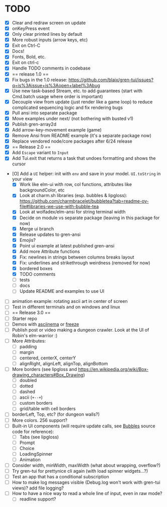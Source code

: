 # TODO
 
* [X] Clear and redraw screen on update
* [X] onKeyPress event
* [X] Only clear printed lines by default
* [X] More robust inputs (arrow keys, etc)
* [X] Exit on Ctrl-C
* [X] Docs!
* [X] Fonts, Bold, etc.
* [X] Exit on ctrl-c
* [X] Handle TODO comments in codebase
* [X] == release 1.0 ==
* [X] Fix bugs in the 1.0 release: https://github.com/blaix/gren-tui/issues?q=is%3Aissue+is%3Aopen+label%3Abug
* [X] Use new task-based Stream, etc. to add guarantees (start with Cmd.batch usage where order is important)
* [X] Decouple view from update (just render like a game loop) to reduce complicated sequencing logic and fix rendering bugs
* [X] Pull ansi into separate package
* [X] Move examples under next/ (not bothering with busted v1)
* [X] Publish gren-array2d
* [X] Add arrow-key-movement example (game)
* [X] Remove Ansi from README example (it's a separate package now)
* [X] Replace vendored node/core packages after 6/24 release
* [X] == Release 2.0 ==
* [X] Add `Escape` variant to `Input`
* [X] Add Tui.exit that returns a task that undoes formatting and shows the cursor
* [O] Add a `UI` helper: init with `env` and save in your model. `UI.toString` in your view
    * [X] Work like elm-ui with row, col functions, attributes like backgroundColor, etc
    * [X] Look at charm.sh libraries (esp. bubbles & lipgloss): https://github.com/charmbracelet/bubbletea?tab=readme-ov-file#libraries-we-use-with-bubble-tea
    * [X] Look at wolfadex/elm-ansi for string terminal width
    * [X] Decide on module vs separate package (leaving in this package for now)
    * [X] Merge ui branch
    * [X] Release updates to gren-ansi
    * [X] Emojis?
    * [X] Point ui example at latest published gren-ansi
    * [X] Add more Attribute functions 
    * [X] Fix: newlines in strings between columns breaks layout
    * [X] Fix: underlines and strikethrough weirdness (removed for now)
    * [X] bordered boxes
    * [X] TODO comments
    * [ ] tests
    * [ ] docs
    * [ ] Update README and examples to use UI
* [ ] animation example: rotating ascii art in center of screen
* [ ] Test in different terminals and on windows and linux
* [ ] == Release 3.0 ==
* [ ] Starter repo
* [ ] Demos with [asciinema][2] or [freeze][3]
* [ ] Publish post or video making a dungeon crawler. Look at the UI of Robin's elm-warrior :)
* [ ] More Attributes:
    * [ ] padding
    * [ ] margin
    * [ ] centered, centerX, centerY
    * [ ] alignRight, alignLeft, alignTop, alignBottom
* [ ] More borders (see lipgloss and https://en.wikipedia.org/wiki/Box-drawing_characters#Box_Drawing)
    * [ ] doubled
    * [ ] dotted
    * [ ] dashed
    * [ ] ascii (`+--+`)
    * [ ] custom borders
    * [ ] grid/table with cell borders
* [ ] borderLeft, Top, etc? (for dungeon walls?)
* [ ] More colors. 256 support?
* [ ] Built-in UI components (will require update calls, see [Bubbles][1] source code for reference):
    * [ ] Tabs (see lipgloss)
    * [ ] Prompt
    * [ ] Choice
    * [ ] LoadingSpinner
    * [ ] Animation
* [ ] Consider width, minWidth, maxWidth (what about wrapping, overflow?)
* [ ] Try gren-tui for prettynice cli again (with load spinner widgets...?)
* [ ] Test an app that has a conditional subscription
* [ ] How to make log messages visible (Debug.log won't work with gren-tui views)? add file logging?
* [ ] How to have a nice way to read a whole line of input, even in raw mode?
    * [ ] readline support?

[1]: https://github.com/charmbracelet/bubbles
[2]: https://docs.asciinema.org/getting-started/
[3]: https://github.com/charmbracelet/freeze
